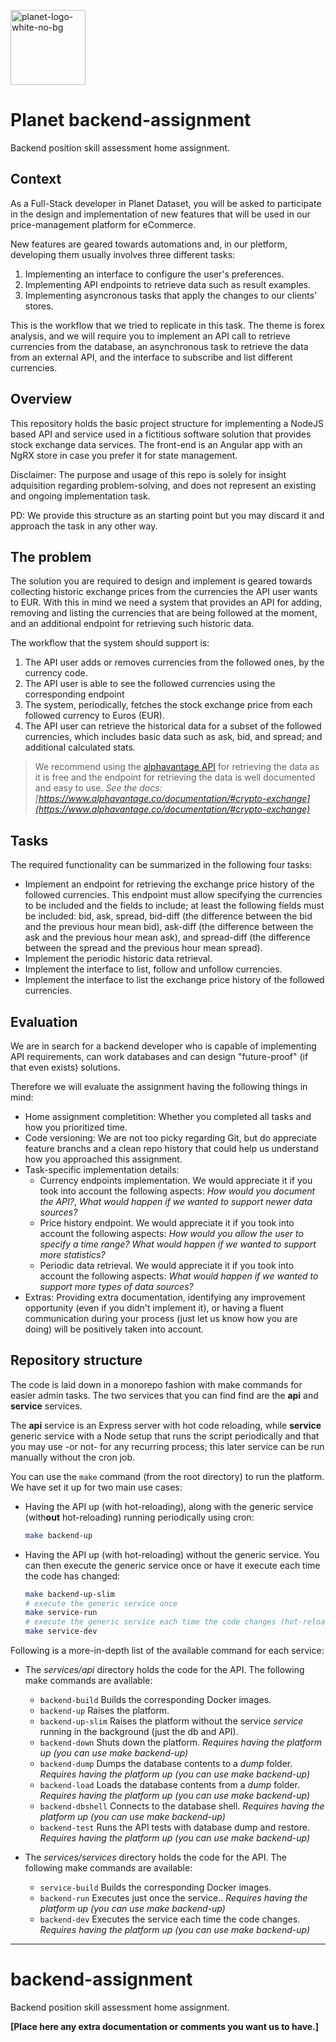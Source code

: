 <img src="https://user-images.githubusercontent.com/28607713/139576077-5c322bfa-d71b-414b-9b63-ff4c53ec9a8d.png"
     alt="planet-logo-white-no-bg"
     width="120">

# Planet backend-assignment
Backend position skill assessment home assignment.

## Context
As a Full-Stack developer in Planet Dataset, you will be asked to participate in the design
and implementation of new features that will be used in our price-management platform for
eCommerce.

New features are geared towards automations and, in our pletform, developing them usually
involves three different tasks:
1. Implementing an interface to configure the user's preferences.
2. Implementing API endpoints to retrieve data such as result examples.
3. Implementing asyncronous tasks that apply the changes to our clients' stores.

This is the workflow that we tried to replicate in this task. The theme is forex analysis,
and we will require you to implement an API call to retrieve currencies from the database,
an asynchronous task to retrieve the data from an external API, and the interface to subscribe
and list different currencies.

## Overview
This repository holds the basic project structure for implementing a NodeJS based API and service
used in a fictitious software solution that provides stock exchange data services. The front-end
is an Angular app with an NgRX store in case you prefer it for state management.

Disclaimer: The purpose and usage of this repo is solely for insight adquisition regarding problem-solving,
and does not represent an existing and ongoing implementation task.

PD: We provide this structure as an starting point but you may discard it and approach the task in
any other way.

## The problem
The solution you are required to design and implement is geared towards collecting historic exchange
prices from the currencies the API user wants to EUR. With this in mind we need a system that provides
an API for adding, removing and listing the currencies that are being followed at the moment, and an
additional endpoint for retrieving such historic data.

The workflow that the system should support is:
1. The API user adds or removes currencies from the followed ones, by the currency code.
2. The API user is able to see the followed currencies using the corresponding endpoint
3. The system, periodically, fetches the stock exchange price from each followed currency to Euros (EUR).
4. The API user can retrieve the historical data for a subset of the followed currencies, which
     includes basic data such as ask, bid, and spread; and additional calculated stats.

> We recommend using the [alphavantage API](https://www.alphavantage.co/) for retrieving the data as
> it is free and the endpoint for retrieving the data is well documented and easy to use.
> _See the docs: [https://www.alphavantage.co/documentation/#crypto-exchange](https://www.alphavantage.co/documentation/#crypto-exchange)_

## Tasks
The required functionality can be summarized in the following four tasks:
- Implement an endpoint for retrieving the exchange price history of the followed currencies. This endpoint
     must allow specifying the currencies to be included and the fields to include; at least the following
     fields must be included: bid, ask, spread, bid-diff (the difference between the bid and the previous
     hour mean bid), ask-diff (the difference between the ask and the previous hour mean ask), and spread-diff
     (the difference between the spread and the previous hour mean spread).
- Implement the periodic historic data retrieval.
- Implement the interface to list, follow and unfollow currencies.
- Implement the interface to list the exchange price history of the followed currencies.

## Evaluation
We are in search for a backend developer who is capable of implementing API requirements, can work
databases and can design "future-proof" (if that even exists) solutions.

Therefore we will evaluate the assignment having the following things in mind:
- Home assignment completition: Whether you completed all tasks and how you prioritized time.
- Code versioning: We are not too picky regarding Git, but do appreciate feature branchs and a clean
  repo history that could help us understand how you approached this assignment.
- Task-specific implementation details:
  - Currency endpoints implementation. We would appreciate it if you took into account the following
    aspects: _How would you document the API?_, _What would happen if we wanted to support newer data sources?_
  - Price history endpoint. We would appreciate it if you took into account the following
    aspects: _How would you allow the user to specify a time range?_ _What would happen if we wanted to support more statistics?_
  - Periodic data retrieval. We would appreciate it if you took into account the following
    aspects: _What would happen if we wanted to support more types of data sources?_
- Extras: Providing extra documentation, identifying any improvement opportunity (even if you didn't
  implement it), or having a fluent communication during your process (just let us know how you are
  doing) will be positively taken into account.

## Repository structure
The code is laid down in a monorepo fashion with make commands for easier admin tasks. The two services
that you can find find are the **api** and **service** services.

The **api** service is an Express server with hot code reloading, while **service** generic service with a
Node setup that runs the script periodically and that you may use -or not- for any recurring process; this
later service can be run manually without the cron job.

You can use the `make` command (from the root directory) to run the platform. We have set it up for two main
use cases:
* Having the API up (with hot-reloading), along with the generic service (with**out** hot-reloading) running periodically using cron:
     ```bash
     make backend-up
     ```
* Having the API up (with hot-reloading) without the generic service. You can then execute the generic service
     once or have it execute each time the code has changed:
     ```bash
     make backend-up-slim
     # execute the generic service once
     make service-run
     # execute the generic service each time the code changes (hot-reloading)
     make service-dev
     ```

Following is a more-in-depth list of the available command for each service:
- The _services/api_ directory holds the code for the API. The following make commands are available:
     - `backend-build` Builds the corresponding Docker images.
     - `backend-up` Raises the platform.
     - `backend-up-slim` Raises the platform without the service _service_ running in the background (just the db and API).
     - `backend-down` Shuts down the platform. _Requires having the platform up (you can use make backend-up)_
     - `backend-dump` Dumps the database contents to a _dump_ folder. _Requires having the platform up (you can use make backend-up)_
     - `backend-load` Loads the database contents from a _dump_ folder. _Requires having the platform up (you can use make backend-up)_
     - `backend-dbshell` Connects to the database shell. _Requires having the platform up (you can use make backend-up)_
     - `backend-test` Runs the API tests with database dump and restore. _Requires having the platform up (you can use make backend-up)_

- The _services/services_ directory holds the code for the API. The following make commands are available:
     - `service-build` Builds the corresponding Docker images.
     - `backend-run` Executes just once the service.. _Requires having the platform up (you can use make backend-up)_
     - `backend-dev` Executes the service each time the code changes. _Requires having the platform up (you can use make backend-up)_
---

# backend-assignment
Backend position skill assessment home assignment.

**[Place here any extra documentation or comments you want us to have.]**
